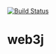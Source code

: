 [![Build Status](http://37.247.52.181:8080/buildStatus/icon?job=web3.js)](http://37.247.52.181:8080/job/web3.js/)
# web3j
